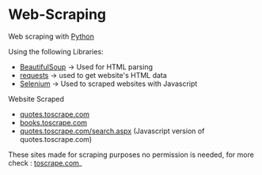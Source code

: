 # Web-Scraping

Web scraping with [Python](https://www.python.org/)

Using the following Libraries: 
- [BeautifulSoup](https://www.crummy.com/software/BeautifulSoup/bs4/doc/) -> Used for HTML parsing
- [requests](https://requests.readthedocs.io/en/latest/) -> used to get website's HTML data
- [Selenium](https://www.selenium.dev/) -> Used to scraped websites with Javascript

Website Scraped
- [quotes.toscrape.com](http://quotes.toscrape.com/)
- [books.toscrape.com](http://books.toscrape.com/)
- [quotes.toscrape.com/search.aspx](https://quotes.toscrape.com/filter.aspx) (Javascript version of quotes.toscrape.com)

 These sites made for scraping purposes no permission is needed, for more check : [toscrape.com](https://toscrape.com/)_

